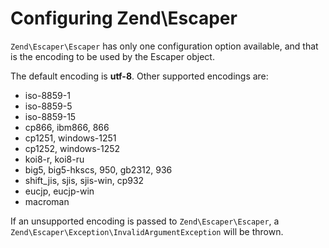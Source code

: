 # Configuring Zend\\Escaper

`Zend\Escaper\Escaper` has only one configuration option available, and that is the encoding to be
used by the Escaper object.

The default encoding is **utf-8**. Other supported encodings are:

* iso-8859-1
* iso-8859-5
* iso-8859-15
* cp866, ibm866, 866
* cp1251, windows-1251
* cp1252, windows-1252
* koi8-r, koi8-ru
* big5, big5-hkscs, 950, gb2312, 936
* shift\_jis, sjis, sjis-win, cp932
* eucjp, eucjp-win
* macroman

If an unsupported encoding is passed to `Zend\Escaper\Escaper`, a
`Zend\Escaper\Exception\InvalidArgumentException` will be thrown.
